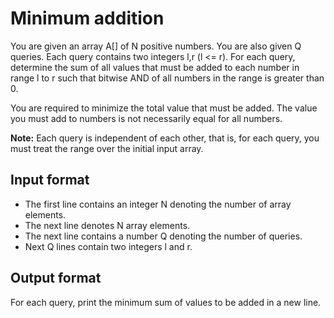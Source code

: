 # Minimum addition

You are given an array A[] of N positive numbers. You are also given Q queries. Each query contains two integers l,r (l <= r). For each query, determine the sum of all values that must be added to each number in range l to r such that bitwise AND of all numbers in the range is greater than 0.

You are required to minimize the total value that must be added. The value you must add to numbers is not necessarily equal for all numbers.

**Note:** Each query is independent of each other, that is, for each query, you must treat the range over the initial input array.

## Input format

- The first line contains an integer N denoting the number of array elements.
- The next line denotes N array elements.
- The next line contains a number Q denoting the number of queries.
- Next Q lines contain two integers l and r.

## Output format

For each query, print the minimum sum of values to be added in a new line.
